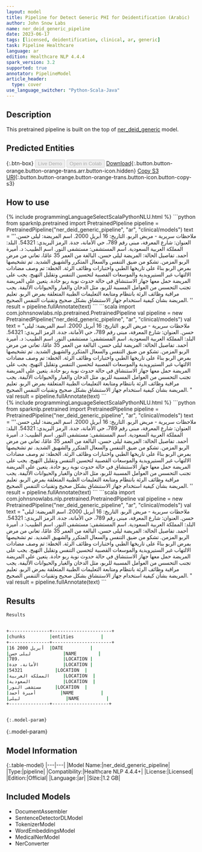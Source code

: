 ```yaml
---
layout: model
title: Pipeline for Detect Generic PHI for Deidentification (Arabic)
author: John Snow Labs
name: ner_deid_generic_pipeline
date: 2023-06-17
tags: [licensed, deidentification, clinical, ar, generic]
task: Pipeline Healthcare
language: ar
edition: Healthcare NLP 4.4.4
spark_version: 3.2
supported: true
annotator: PipelineModel
article_header:
  type: cover
use_language_switcher: "Python-Scala-Java"
---
```


## Description

This pretrained pipeline is built on the top of [ner_deid_generic](https://nlp.johnsnowlabs.com/2023/05/30/ner_deid_generic_ar.html) model.

## Predicted Entities



{:.btn-box}
<button class="button button-orange" disabled>Live Demo</button>
<button class="button button-orange" disabled>Open in Colab</button>
[Download](https://s3.amazonaws.com/auxdata.johnsnowlabs.com/clinical/models/ner_deid_generic_pipeline_ar_4.4.4_3.2_1686964063036.zip){:.button.button-orange.button-orange-trans.arr.button-icon.hidden}
[Copy S3 URI](s3://auxdata.johnsnowlabs.com/clinical/models/ner_deid_generic_pipeline_ar_4.4.4_3.2_1686964063036.zip){:.button.button-orange.button-orange-trans.button-icon.button-copy-s3}

## How to use

<div class="tabs-box" markdown="1">
{% include programmingLanguageSelectScalaPythonNLU.html %}
```python
from sparknlp.pretrained import PretrainedPipeline
pipeline = PretrainedPipeline("ner_deid_generic_pipeline", "ar", "clinical/models")
text = '''ملاحظات سريرية - مريض الربو. التاريخ: 16 أبريل 2000. اسم المريضة: ليلى حسن. العنوان: شارع المعرفة، مبنى رقم 789، حي الأمانة، جدة. الرمز البريدي: 54321. البلد: المملكة العربية السعودية. اسم المستشفى: مستشفى النور. اسم الطبيب: د. أميرة أحمد. تفاصيل الحالة: المريضة ليلى حسن، البالغة من العمر 35 عامًا، تعاني من مرض الربو المزمن. تشكو من ضيق التنفس والسعال المتكرر والشهيق الشديد. تم تشخيصها بمرض الربو بناءً على تاريخها الطبي واختبارات وظائف الرئة. الخطة: تم وصف مضادات الالتهاب غير الستيرويدية والموسعات القصبية لتحسين التنفس وتقليل التهيج. يجب على المريضة حمل معها جهاز الاستنشاق في حالة حدوث نوبة ربو حادة. يتعين على المريضة تجنب التحسس من العوامل المسببة للربو، مثل الدخان والغبار والحيوانات الأليفة. يجب مراقبة وظائف الرئة بانتظام ومتابعة التعليمات الطبية المتعلقة بمرض الربو. تعليم المريضة بشأن كيفية استخدام جهاز الاستنشاق بشكل صحيح وتقنيات التنفس الصحيح.
''
result = pipeline.fullAnnotate(text)
```
```scala
import com.johnsnowlabs.nlp.pretrained.PretrainedPipeline
val pipeline = new PretrainedPipeline("ner_deid_generic_pipeline", "ar", "clinical/models")
val text = "ملاحظات سريرية - مريض الربو. التاريخ: 16 أبريل 2000. اسم المريضة: ليلى حسن. العنوان: شارع المعرفة، مبنى رقم 789، حي الأمانة، جدة. الرمز البريدي: 54321. البلد: المملكة العربية السعودية. اسم المستشفى: مستشفى النور. اسم الطبيب: د. أميرة أحمد. تفاصيل الحالة: المريضة ليلى حسن، البالغة من العمر 35 عامًا، تعاني من مرض الربو المزمن. تشكو من ضيق التنفس والسعال المتكرر والشهيق الشديد. تم تشخيصها بمرض الربو بناءً على تاريخها الطبي واختبارات وظائف الرئة. الخطة: تم وصف مضادات الالتهاب غير الستيرويدية والموسعات القصبية لتحسين التنفس وتقليل التهيج. يجب على المريضة حمل معها جهاز الاستنشاق في حالة حدوث نوبة ربو حادة. يتعين على المريضة تجنب التحسس من العوامل المسببة للربو، مثل الدخان والغبار والحيوانات الأليفة. يجب مراقبة وظائف الرئة بانتظام ومتابعة التعليمات الطبية المتعلقة بمرض الربو. تعليم المريضة بشأن كيفية استخدام جهاز الاستنشاق بشكل صحيح وتقنيات التنفس الصحيح.
"
val result = pipeline.fullAnnotate(text)
```
</div>

<div class="tabs-box" markdown="1">
{% include programmingLanguageSelectScalaPythonNLU.html %}
```python
from sparknlp.pretrained import PretrainedPipeline
pipeline = PretrainedPipeline("ner_deid_generic_pipeline", "ar", "clinical/models")
text = '''ملاحظات سريرية - مريض الربو. التاريخ: 16 أبريل 2000. اسم المريضة: ليلى حسن. العنوان: شارع المعرفة، مبنى رقم 789، حي الأمانة، جدة. الرمز البريدي: 54321. البلد: المملكة العربية السعودية. اسم المستشفى: مستشفى النور. اسم الطبيب: د. أميرة أحمد. تفاصيل الحالة: المريضة ليلى حسن، البالغة من العمر 35 عامًا، تعاني من مرض الربو المزمن. تشكو من ضيق التنفس والسعال المتكرر والشهيق الشديد. تم تشخيصها بمرض الربو بناءً على تاريخها الطبي واختبارات وظائف الرئة. الخطة: تم وصف مضادات الالتهاب غير الستيرويدية والموسعات القصبية لتحسين التنفس وتقليل التهيج. يجب على المريضة حمل معها جهاز الاستنشاق في حالة حدوث نوبة ربو حادة. يتعين على المريضة تجنب التحسس من العوامل المسببة للربو، مثل الدخان والغبار والحيوانات الأليفة. يجب مراقبة وظائف الرئة بانتظام ومتابعة التعليمات الطبية المتعلقة بمرض الربو. تعليم المريضة بشأن كيفية استخدام جهاز الاستنشاق بشكل صحيح وتقنيات التنفس الصحيح.
''
result = pipeline.fullAnnotate(text)
```
```scala
import com.johnsnowlabs.nlp.pretrained.PretrainedPipeline
val pipeline = new PretrainedPipeline("ner_deid_generic_pipeline", "ar", "clinical/models")
val text = "ملاحظات سريرية - مريض الربو. التاريخ: 16 أبريل 2000. اسم المريضة: ليلى حسن. العنوان: شارع المعرفة، مبنى رقم 789، حي الأمانة، جدة. الرمز البريدي: 54321. البلد: المملكة العربية السعودية. اسم المستشفى: مستشفى النور. اسم الطبيب: د. أميرة أحمد. تفاصيل الحالة: المريضة ليلى حسن، البالغة من العمر 35 عامًا، تعاني من مرض الربو المزمن. تشكو من ضيق التنفس والسعال المتكرر والشهيق الشديد. تم تشخيصها بمرض الربو بناءً على تاريخها الطبي واختبارات وظائف الرئة. الخطة: تم وصف مضادات الالتهاب غير الستيرويدية والموسعات القصبية لتحسين التنفس وتقليل التهيج. يجب على المريضة حمل معها جهاز الاستنشاق في حالة حدوث نوبة ربو حادة. يتعين على المريضة تجنب التحسس من العوامل المسببة للربو، مثل الدخان والغبار والحيوانات الأليفة. يجب مراقبة وظائف الرئة بانتظام ومتابعة التعليمات الطبية المتعلقة بمرض الربو. تعليم المريضة بشأن كيفية استخدام جهاز الاستنشاق بشكل صحيح وتقنيات التنفس الصحيح.
"
val result = pipeline.fullAnnotate(text)
```
</div>

## Results

```bash
Results


+---------------+----------------------+
|chunks         |entities          |
+---------------+----------------------+
|16 أبريل 2000  |DATE          |
|ليلى حسن            |NAME        |
|789،                |LOCATION |
|الأمانة، جدة         |LOCATION |
|54321            |LOCATION  |
|المملكة العربية     |LOCATION  |
|السعودية            |LOCATION  |
|مستشفى النور     |LOCATION  |
|أميرة أحمد         |NAME          |
|ليلى                 |NAME          |
+---------------+---------------------+


{:.model-param}
```

{:.model-param}
## Model Information

{:.table-model}
|---|---|
|Model Name:|ner_deid_generic_pipeline|
|Type:|pipeline|
|Compatibility:|Healthcare NLP 4.4.4+|
|License:|Licensed|
|Edition:|Official|
|Language:|ar|
|Size:|1.2 GB|

## Included Models

- DocumentAssembler
- SentenceDetectorDLModel
- TokenizerModel
- WordEmbeddingsModel
- MedicalNerModel
- NerConverter